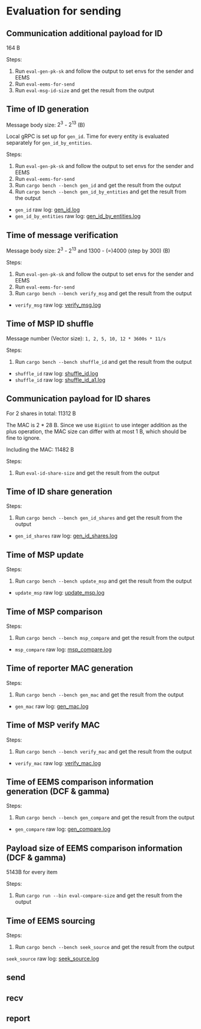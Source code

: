 # Evaluation for sending

## Communication additional payload for ID

164 B

Steps:

1. Run `eval-gen-pk-sk` and follow the output to set envs for the sender and EEMS
2. Run `eval-eems-for-send`
3. Run `eval-msg-id-size` and get the result from the output

## Time of ID generation

Message body size: $2^3$ - $2^{13}$ (B)

Local gRPC is set up for `gen_id`.
Time for every entity is evaluated separately for `gen_id_by_entities`.

Steps:

1. Run `eval-gen-pk-sk` and follow the output to set envs for the sender and EEMS
2. Run `eval-eems-for-send`
3. Run `cargo bench --bench gen_id` and get the result from the output
4. Run `cargo bench --bench gen_id_by_entities` and get the result from the output

- `gen_id` raw log: [gen_id.log](log/gen_id.log)
- `gen_id_by_entities` raw log: [gen_id_by_entities.log](log/gen_id_by_entities.log)

## Time of message verification

Message body size: $2^3$ - $2^{13}$ and 1300 - (=)4000 (step by 300) (B)

Steps:

1. Run `eval-gen-pk-sk` and follow the output to set envs for the sender and EEMS
2. Run `eval-eems-for-send`
3. Run `cargo bench --bench verify_msg` and get the result from the output

- `verify_msg` raw log: [verify_msg.log](log/verify_msg.log)

## Time of MSP ID shuffle

Message number (Vector size): `1, 2, 5, 10, 12 * 3600s * 11/s`

Steps:

1. Run `cargo bench --bench shuffle_id` and get the result from the output

- `shuffle_id` raw log: [shuffle_id.log](log/shuffle_id.log)
- `shuffle_id` raw log: [shuffle_id_a1.log](log/shuffle_id_a1.log)

## Communication payload for ID shares

For 2 shares in total: 11312 B

The MAC is 2 \* 28 B.
Since we use `BigUint` to use integer addition as the plus operation, the MAC size can differ with at most 1 B, which should be fine to ignore.

Including the MAC: 11482 B

Steps:

1. Run `eval-id-share-size` and get the result from the output

## Time of ID share generation

Steps:

1. Run `cargo bench --bench gen_id_shares` and get the result from the output

- `gen_id_shares` raw log: [gen_id_shares.log](log/gen_id_shares.log)

<!--
## Time of ID shuffle generation

Including doing the shuffle to get the shuffled ID vector

Steps:

1. Run `cargo bench --bench gen_id_shuffle` and get the result from the output

- `gen_id_shuffle` raw log: [gen_id_shuffle.log](log/gen_id_shuffle.log)
 -->

## Time of MSP update

Steps:

1. Run `cargo bench --bench update_msp` and get the result from the output

- `update_msp` raw log: [update_msp.log](log/update_msp.log)

## Time of MSP comparison

Steps:

1. Run `cargo bench --bench msp_compare` and get the result from the output

- `msp_compare` raw log: [msp_compare.log](log/msp_compare.log)

## Time of reporter MAC generation

Steps:

1. Run `cargo bench --bench gen_mac` and get the result from the output

- `gen_mac` raw log: [gen_mac.log](log/gen_mac.log)

## Time of MSP verify MAC

Steps:

1. Run `cargo bench --bench verify_mac` and get the result from the output

- `verify_mac` raw log: [verify_mac.log](log/verify_mac.log)

## Time of EEMS comparison information generation (DCF & gamma)

Steps:

1. Run `cargo bench --bench gen_compare` and get the result from the output

- `gen_compare` raw log: [gen_compare.log](log/gen_compare.log)

## Payload size of EEMS comparison information (DCF & gamma)

5143B for every item

Steps:

1. Run `cargo run --bin eval-compare-size` and get the result from the output

## Time of EEMS sourcing

Steps:

1. Run `cargo bench --bench seek_source` and get the result from the output

`seek_source` raw log: [seek_source.log](log/seek_source.log)

## send

## recv

## report
